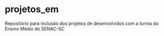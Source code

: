 # projetos_em
Repositório para inclusão dos projetos de desenvolvidos com a turma do Ensino Médio do SENAC-SC
